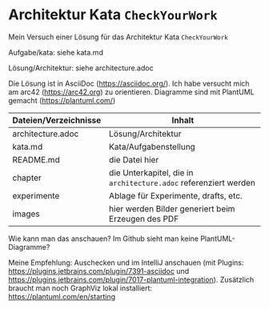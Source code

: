 # Architektur Kata `CheckYourWork`

Mein Versuch einer Lösung für das Architektur Kata `CheckYourWork`

Aufgabe/kata: siehe kata.md

Lösung/Architektur: siehe architecture.adoc

Die Lösung ist in AsciiDoc (https://asciidoc.org/). Ich habe versucht mich am arc42 (https://arc42.org) zu orientieren.
Diagramme sind mit PlantUML gemacht (https://plantuml.com/)

Dateien/Verzeichnisse|Inhalt
---|---
architecture.adoc|Lösung/Architektur
kata.md|Kata/Aufgabenstellung
README.md|die Datei hier
chapter|die Unterkapitel, die in `architecture.adoc` referenziert werden
experimente|Ablage für Experimente, drafts, etc.
images|hier werden Bilder generiert beim Erzeugen des PDF

Wie kann man das anschauen? Im Github sieht man keine PlantUML-Diagramme?

Meine Empfehlung: Auschecken und im IntelliJ anschauen (mit Plugins: https://plugins.jetbrains.com/plugin/7391-asciidoc und
https://plugins.jetbrains.com/plugin/7017-plantuml-integration). Zusätzlich braucht man noch GraphViz lokal installiert: https://plantuml.com/en/starting